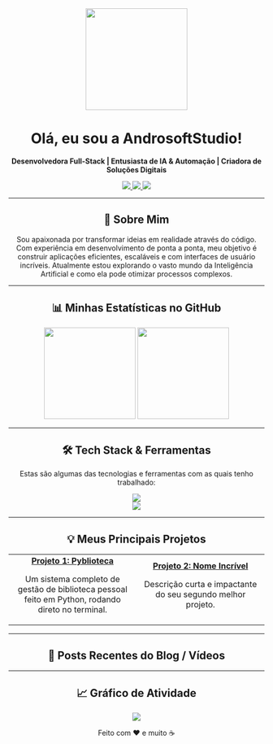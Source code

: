 <div align="center">
  <img src="https://media.giphy.com/media/du3J3BYNQxBJDEhTrN/giphy.gif" width="200"/>
  <h1 align="center">Olá, eu sou a AndrosoftStudio!</h1>
  <p align="center">
    <strong>Desenvolvedora Full-Stack | Entusiasta de IA & Automação | Criadora de Soluções Digitais</strong>
  </p>
  
  <div>
    <a href="mailto:SEU-EMAIL-AQUI">
      <img src="https://img.shields.io/badge/Gmail-D14836?style=for-the-badge&logo=gmail&logoColor=white" />
    </a>
    <a href="https://www.linkedin.com/in/SEU-USUARIO-LINKEDIN/">
      <img src="https://img.shields.io/badge/LinkedIn-0077B5?style=for-the-badge&logo=linkedin&logoColor=white" />
    </a>
    <a href="https://www.youtube.com/c/SEU-CANAL-YOUTUBE">
      <img src="https://img.shields.io/badge/YouTube-FF0000?style=for-the-badge&logo=youtube&logoColor=white" />
    </a>
  </div>
</div>

---

<div align="center">
  <h2>🚀 Sobre Mim</h2>
  <p>Sou apaixonada por transformar ideias em realidade através do código. Com experiência em desenvolvimento de ponta a ponta, meu objetivo é construir aplicações eficientes, escaláveis e com interfaces de usuário incríveis. Atualmente estou explorando o vasto mundo da Inteligência Artificial e como ela pode otimizar processos complexos.</p>
</div>

---

<div align="center">
  <h2>📊 Minhas Estatísticas no GitHub</h2>
  <img height="180em" src="https://github-readme-stats.vercel.app/api?username=AndrosoftStudio&show_icons=true&theme=tokyonight&include_all_commits=true&count_private=true"/>
  <img height="180em" src="https://github-readme-stats.vercel.app/api/top-langs/?username=AndrosoftStudio&layout=compact&langs_count=7&theme=tokyonight"/>
</div>

---

<div align="center">
  <h2>🛠️ Tech Stack & Ferramentas</h2>
  <p>Estas são algumas das tecnologias e ferramentas com as quais tenho trabalhado:</p>
  <div>
    <img src="https://skillicons.dev/icons?i=python,javascript,typescript,react,nextjs,nodejs,express" />
    <br>
    <img src="https://skillicons.dev/icons?i=html,css,tailwind,mongodb,postgres,docker,git,vscode" />
  </div>
</div>

---

<div align="center">
  <h2>💡 Meus Principais Projetos</h2>
  <table width="100%">
    <tr align="center">
      <td width="50%">
        <a href="LINK-DO-SEU-PROJETO-1">
          <strong>Projeto 1: Pyblioteca</strong>
        </a>
        <p>Um sistema completo de gestão de biblioteca pessoal feito em Python, rodando direto no terminal.</p>
      </td>
      <td width="50%">
        <a href="LINK-DO-SEU-PROJETO-2">
          <strong>Projeto 2: Nome Incrível</strong>
        </a>
        <p>Descrição curta e impactante do seu segundo melhor projeto.</p>
      </td>
    </tr>
  </table>
</div>

---

<div align="center">
  <h2>📰 Posts Recentes do Blog / Vídeos</h2>
  </div>

---

<div align="center">
  <h2>📈 Gráfico de Atividade</h2>
  <img src="https://github-readme-activity-graph.vercel.app/graph?username=AndrosoftStudio&theme=tokyonight" />
</div>

<div align="center">
  <p>Feito com ❤️ e muito ☕</p>
</div>

